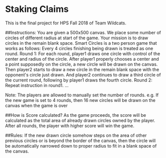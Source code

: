 # Staking Claims
This is the final project for HPS Fall 2018 of Team Wildcats.

##Instructions:
You are given a 500x500 canvas. We place some number of circles of different radius at start of the game. Your mission is to draw circles in the remain blank space. Smart Circles is a two person game that works as follows:
Every 4 circles finishing being drawn is treated as one round.
Round 1:
For each round, player1 draws one circle with control of the center and radius of the circle.
After player1 properly chooses a center and a point supposedly on the circle, a new circle will be drawn on the canvas.
Then player2 starts to draw a new circle in the remain blank space with the opponent's circle just drawn.
And player2 continues to draw a third circle of the current round, following by player1 draws the fourth circle.
Round 2:
Repeat instruction in round1.
...

Note:
The players are allowed to manually set the number of rounds.
e.g. If the new game is set to 4 rounds, then 16 new circles will be drawn on the canvas when the game is over

##How is Score calculated?
As the game proceeds, the score will be calculated as the total area of already drawn circles owned by the player.
After all rounds, the player with higher score will win the game.

##Rules:
If the new drawn circle somehow steps on the area of other previous circles or is beyond the border of the canvas, then the circle will be automatically narrowed down to proper radius to fit in a blank space of the canvas.
